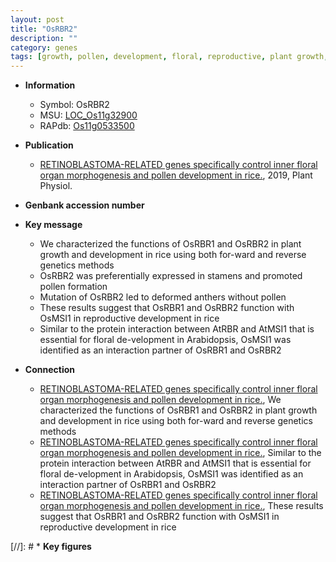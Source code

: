 ```yaml
---
layout: post
title: "OsRBR2"
description: ""
category: genes
tags: [growth, pollen, development, floral, reproductive, plant growth, reproductive development]
---
```


* **Information**  
    + Symbol: OsRBR2  
    + MSU: [LOC_Os11g32900](http://rice.plantbiology.msu.edu/cgi-bin/ORF_infopage.cgi?orf=LOC_Os11g32900)  
    + RAPdb: [Os11g0533500](http://rapdb.dna.affrc.go.jp/viewer/gbrowse_details/irgsp1?name=Os11g0533500)  

* **Publication**  
    + [RETINOBLASTOMA-RELATED genes specifically control inner floral organ morphogenesis and pollen development in rice.](http://www.ncbi.nlm.nih.gov/pubmed?term=RETINOBLASTOMA-RELATED+genes+specifically+control+inner+floral+organ+morphogenesis+and+pollen+development+in+rice.%5BTitle%5D), 2019, Plant Physiol.

* **Genbank accession number**  

* **Key message**  
    + We characterized the functions of OsRBR1 and OsRBR2 in plant growth and development in rice using both for-ward and reverse genetics methods
    + OsRBR2 was preferentially expressed in stamens and promoted pollen formation
    + Mutation of OsRBR2 led to deformed anthers without pollen
    + These results suggest that OsRBR1 and OsRBR2 function with OsMSI1 in reproductive development in rice
    + Similar to the protein interaction between AtRBR and AtMSI1 that is essential for floral de-velopment in Arabidopsis, OsMSI1 was identified as an interaction partner of OsRBR1 and OsRBR2

* **Connection**  
    + [RETINOBLASTOMA-RELATED genes specifically control inner floral organ morphogenesis and pollen development in rice.](http://www.ncbi.nlm.nih.gov/pubmed?term=RETINOBLASTOMA-RELATED+genes+specifically+control+inner+floral+organ+morphogenesis+and+pollen+development+in+rice.%5BTitle%5D),  We characterized the functions of OsRBR1 and OsRBR2 in plant growth and development in rice using both for-ward and reverse genetics methods
    + [RETINOBLASTOMA-RELATED genes specifically control inner floral organ morphogenesis and pollen development in rice.](http://www.ncbi.nlm.nih.gov/pubmed?term=RETINOBLASTOMA-RELATED+genes+specifically+control+inner+floral+organ+morphogenesis+and+pollen+development+in+rice.%5BTitle%5D),  Similar to the protein interaction between AtRBR and AtMSI1 that is essential for floral de-velopment in Arabidopsis, OsMSI1 was identified as an interaction partner of OsRBR1 and OsRBR2
    + [RETINOBLASTOMA-RELATED genes specifically control inner floral organ morphogenesis and pollen development in rice.](http://www.ncbi.nlm.nih.gov/pubmed?term=RETINOBLASTOMA-RELATED+genes+specifically+control+inner+floral+organ+morphogenesis+and+pollen+development+in+rice.%5BTitle%5D),  These results suggest that OsRBR1 and OsRBR2 function with OsMSI1 in reproductive development in rice

[//]: # * **Key figures**  


